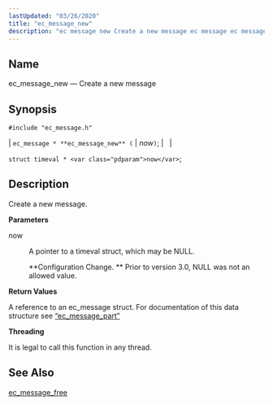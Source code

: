 ```yaml
---
lastUpdated: "03/26/2020"
title: "ec_message_new"
description: "ec message new Create a new message ec message ec message new now struct timeval now Create a new message now A pointer to a timeval struct which may be NULL Configuration Change Prior to version 3 0 NULL was not an allowed value A reference to an ec message..."
---
```


<a name="apis.ec_message_new"></a> 
## Name

ec_message_new — Create a new message

## Synopsis

`#include "ec_message.h"`

| `ec_message * **ec_message_new** (` | <var class="pdparam">now</var>`)`; |   |

`struct timeval * <var class="pdparam">now</var>`;<a name="idp56073856"></a> 
## Description

Create a new message.

**<a name="idp56075056"></a> Parameters**

<dl class="variablelist">

<dt>now</dt>

<dd>

A pointer to a timeval struct, which may be NULL.

**Configuration Change. ** Prior to version 3.0, NULL was not an allowed value.

</dd>

</dl>

**<a name="idp56079488"></a> Return Values**

A reference to an ec_message struct. For documentation of this data structure see [“ec_message_part”](/momentum/3/3-api/structs-ec-message-part)

**<a name="idp56081024"></a> Threading**

It is legal to call this function in any thread.

<a name="idp56082128"></a> 
## See Also

[ec_message_free](/momentum/3/3-api/apis-ec-message-free)